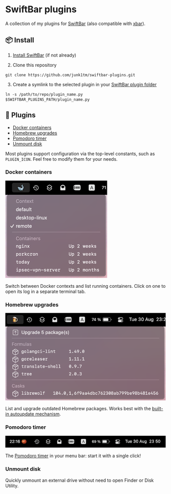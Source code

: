 # SwiftBar plugins

A collection of my plugins for [SwiftBar][swiftbar] (also compatible with
[xbar][xbar]).

## 📦 Install

1. [Install SwiftBar][install-swiftbar] (if not already)

2. Clone this repository

```shell
git clone https://github.com/junk1tm/swiftbar-plugins.git
```

3. Create a symlink to the selected plugin in your [SwiftBar plugin folder][swiftbar-plugin-folder]

```shell
ln -s /path/to/repo/plugin_name.py $SWIFTBAR_PLUGINS_PATH/plugin_name.py
```

## 🔌 Plugins

* [Docker containers](#docker-containers)
* [Homebrew upgrades](#homebrew-upgrades)
* [Pomodoro timer](#pomodoro-timer)
* [Unmount disk](#unmount-disk)

Most plugins support configuration via the top-level constants, such as
`PLUGIN_ICON`. Feel free to modify them for your needs.

### Docker containers

![screenshot](screenshots/docker_containers.png)

Switch between Docker contexts and list running containers. Click on one to open
its log in a separate terminal tab.

### Homebrew upgrades

![screenshot](screenshots/homebrew_upgrades.png)

List and upgrade outdated Homebrew packages. Works best with the
[built-in autoupdate mechanism][homebrew-autoupdate].

### Pomodoro timer

![screenshot](screenshots/pomodoro_timer.png)

The [Pomodoro timer][pomodoro] in your menu bar: start it with a single click!

### Unmount disk

Quickly unmount an external drive without need to open Finder or Disk Utility.

[swiftbar]: https://github.com/swiftbar/SwiftBar
[xbar]: https://github.com/matryer/xbar
[install-swiftbar]: https://github.com/swiftbar/SwiftBar#how-to-get-swiftbar
[swiftbar-plugin-folder]: https://github.com/swiftbar/SwiftBar#plugin-folder
[homebrew-autoupdate]: https://docs.brew.sh/Manpage#autoupdate-subcommand-interval-options
[pomodoro]: https://en.wikipedia.org/wiki/Pomodoro_Technique
